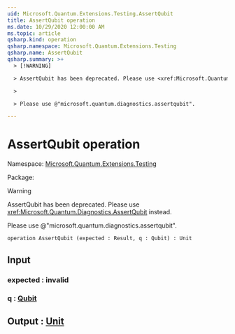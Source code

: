 ```yaml
---
uid: Microsoft.Quantum.Extensions.Testing.AssertQubit
title: AssertQubit operation
ms.date: 10/29/2020 12:00:00 AM
ms.topic: article
qsharp.kind: operation
qsharp.namespace: Microsoft.Quantum.Extensions.Testing
qsharp.name: AssertQubit
qsharp.summary: >+
  > [!WARNING]

  > AssertQubit has been deprecated. Please use <xref:Microsoft.Quantum.Diagnostics.AssertQubit> instead.

  >

  > Please use @"microsoft.quantum.diagnostics.assertqubit".

---
```


# AssertQubit operation

Namespace: [Microsoft.Quantum.Extensions.Testing](xref:Microsoft.Quantum.Extensions.Testing)

Package: [](https://nuget.org/packages/)


> [!WARNING]
> AssertQubit has been deprecated. Please use <xref:Microsoft.Quantum.Diagnostics.AssertQubit> instead.
>
> Please use @"microsoft.quantum.diagnostics.assertqubit".



```qsharp
operation AssertQubit (expected : Result, q : Qubit) : Unit
```


## Input

### expected : __invalid<Result>__




### q : [Qubit](xref:microsoft.quantum.lang-ref.qubit)





## Output : [Unit](xref:microsoft.quantum.lang-ref.unit)

